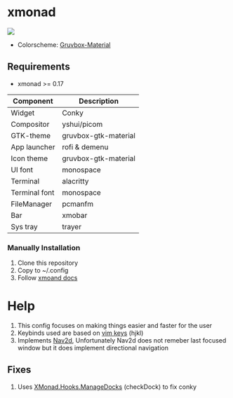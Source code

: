 # xmonad
![](https://github.com/etherrorcode404/xmonad/blob/master/images/screenshot1.png)

- Colorscheme: [Gruvbox-Material](https://github.com/sainnhe/gruvbox-material)

## Requirements
- xmonad >= 0.17

Component | Description
------------- | -------------
Widget | Conky
Compositor | yshui/picom
GTK-theme | gruvbox-gtk-material
App launcher | rofi & demenu
Icon theme | gruvbox-gtk-material 
UI font | monospace
Terminal | alacritty
Terminal font | monospace
FileManager | pcmanfm
Bar | xmobar
Sys tray | trayer

### Manually Installation

1. Clone this repository
2. Copy to ~/.config
3. Follow [xmoand docs](https://xmonad.org/INSTALL.html)

# Help

1. This config focuses on making things easier and faster for the user
2. Keybinds used are based on [vim keys](https://neovim.io/) (hjkl)
3. Implements [Nav2d](https://hackage.haskell.org/package/xmonad-contrib-0.17.0/docs/XMonad-Actions-Navigation2D.html), Unfortunately Nav2d does not 
remeber last focused window but it does implement directional navigation

## Fixes

1. Uses [XMonad.Hooks.ManageDocks](https://hackage.haskell.org/package/xmonad-contrib-0.17.0/docs/XMonad-Hooks-ManageDocks.html) (checkDock) to fix conky
